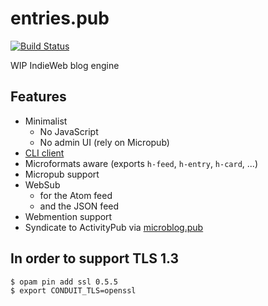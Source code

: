 # entries.pub

[![Build Status](https://d.a4.io/api/badges/tsileo/entries.pub/status.svg)](https://d.a4.io/tsileo/entries.pub)

WIP IndieWeb blog engine

## Features

 - Minimalist
   - No JavaScript
   - No admin UI (rely on Micropub)
 - [CLI client](https://github.com/tsileo/entries)
 - Microformats aware (exports `h-feed`, `h-entry`, `h-card`, ...)
 - Micropub support
 - WebSub
   - for the Atom feed
   - and the JSON feed
 - Webmention support
 - Syndicate to ActivityPub via [microblog.pub](https://github.com/tsileo/microblog.pub)


## In order to support TLS 1.3

    $ opam pin add ssl 0.5.5
    $ export CONDUIT_TLS=openssl

